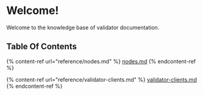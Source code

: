 # Welcome!

Welcome to the knowledge base of validator documentation.

## Table Of Contents

{% content-ref url="reference/nodes.md" %}
[nodes.md](reference/nodes.md)
{% endcontent-ref %}

{% content-ref url="reference/validator-clients.md" %}
[validator-clients.md](reference/validator-clients.md)
{% endcontent-ref %}
